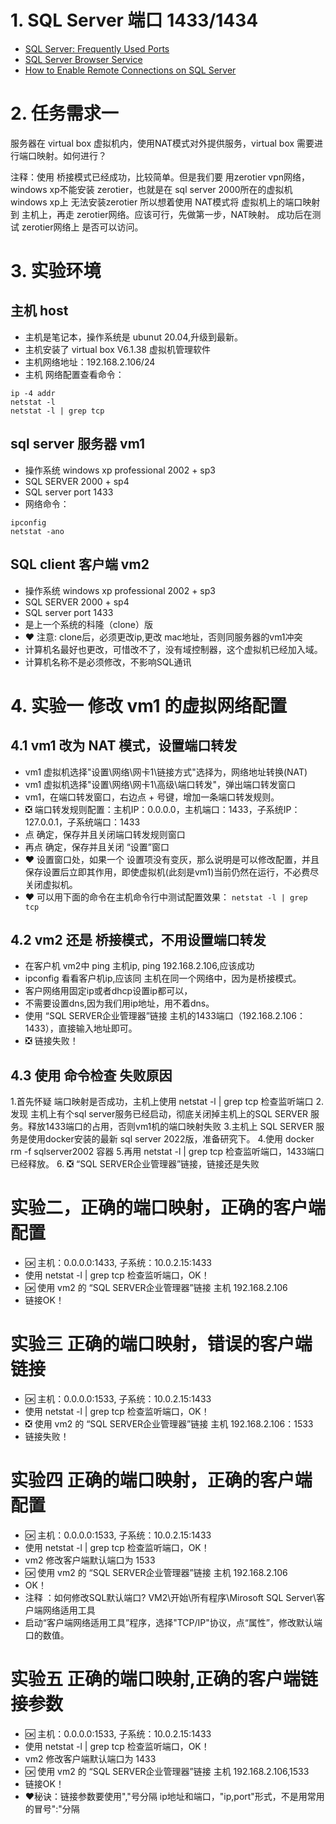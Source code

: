 # 1. SQL Server 端口 1433/1434
- [SQL Server: Frequently Used Ports](https://social.technet.microsoft.com/wiki/contents/articles/13106.sql-server-frequently-used-ports.aspx)
- [SQL Server Browser Service](https://learn.microsoft.com/en-us/previous-versions/sql/sql-server-2008-r2/ms181087(v=sql.105)?redirectedfrom=MSDN)
- [How to Enable Remote Connections on SQL Server](https://social.technet.microsoft.com/wiki/contents/articles/1533.how-to-enable-remote-connections-on-sql-server.aspx)


# 2. 任务需求一
  服务器在 virtual box 虚拟机内，使用NAT模式对外提供服务，virtual box 需要进行端口映射。如何进行？
  
  注释：使用 桥接模式已经成功，比较简单。但是我们要 用zerotier vpn网络，
   windows xp不能安装 zerotier，也就是在 sql server 2000所在的虚拟机 windows xp上 无法安装zerotier
   所以想着使用 NAT模式将 虚拟机上的端口映射到 主机上，再走 zerotier网络。应该可行，先做第一步，NAT映射。
   成功后在测试 zerotier网络上 是否可以访问。
   
# 3. 实验环境 
## 主机 host
 - 主机是笔记本，操作系统是 ubunut 20.04,升级到最新。
 - 主机安装了 virtual box V6.1.38 虚拟机管理软件
 - 主机网络地址：192.168.2.106/24
 - 主机 网络配置查看命令：
  ```
  ip -4 addr
  netstat -l
  netstat -l | grep tcp
  ```

## sql server 服务器 vm1
 - 操作系统 windows xp professional 2002 + sp3
 - SQL SERVER 2000 + sp4
 - SQL server port 1433
 - 网络命令：
 ```
 ipconfig
 netstat -ano
 ```
## SQL client 客户端 vm2
- 操作系统 windows xp professional 2002 + sp3
- SQL SERVER 2000 + sp4
- SQL server port 1433
- 是上一个系统的科隆（clone）版
- ❤️ 注意: clone后，必须更改ip,更改 mac地址，否则同服务器的vm1冲突
- 计算机名最好也更改，可惜改不了，没有域控制器，这个虚拟机已经加入域。
- 计算机名称不是必须修改，不影响SQL通讯

# 4. 实验一 修改 vm1 的虚拟网络配置
## 4.1 vm1 改为 NAT 模式，设置端口转发
  - vm1 虚拟机选择"设置\网络\网卡1\链接方式"选择为，网络地址转换(NAT)
  - vm1 虚拟机选择"设置\网络\网卡1\高级\端口转发"，弹出端口转发窗口
  - vm1，在端口转发窗口，右边点 + 号键，增加一条端口转发规则。
  - ❎ 端口转发规则配置：主机IP：0.0.0.0，主机端口：1433，子系统IP：127.0.0.1，子系统端口：1433
  - 点 确定，保存并且关闭端口转发规则窗口
  - 再点 确定，保存并且关闭 “设置”窗口
  - ❤️ 设置窗口处，如果一个 设置项没有变灰，那么说明是可以修改配置，并且保存设置后立即其作用，即使虚拟机(此刻是vm1)当前仍然在运行，不必费尽关闭虚拟机。
  - ❤️ 可以用下面的命令在主机命令行中测试配置效果： ``` netstat -l | grep tcp ```

## 4.2 vm2 还是 桥接模式，不用设置端口转发
  - 在客户机 vm2中 ping 主机ip, ping 192.168.2.106,应该成功
  - ipconfig 看看客户机ip,应该同 主机在同一个网络中，因为是桥接模式。
  - 客户网络用固定ip或者dhcp设置ip都可以，
  - 不需要设置dns,因为我们用ip地址，用不着dns。
  - 使用 “SQL SERVER企业管理器”链接 主机的1433端口（192.168.2.106：1433），直接输入地址即可。
  - ❎ 链接失败！


## 4.3 使用 命令检查 失败原因
  1.首先怀疑 端口映射是否成功，主机上使用  netstat -l | grep tcp 检查监听端口
  2.发现 主机上有个sql server服务已经启动，彻底关闭掉主机上的SQL SERVER 服务。释放1433端口的占用，否则vm1机的端口映射失败
  3.主机上 SQL SERVER 服务是使用docker安装的最新 sql server 2022版，准备研究下。
  4.使用 docker rm -f sqlserver2002 容器
  5.再用  netstat -l | grep tcp 检查监听端口，1433端口已经释放。
  6. ❎  “SQL SERVER企业管理器”链接，链接还是失败
  
# 实验二，正确的端口映射，正确的客户端配置 
 - 🆗 主机：0.0.0.0:1433, 子系统：10.0.2.15:1433
 - 使用 netstat -l | grep tcp 检查监听端口，OK！
 - 🆗 使用 vm2 的 “SQL SERVER企业管理器”链接 主机 192.168.2.106
 - 链接OK！

# 实验三 正确的端口映射，错误的客户端链接
 -  🆗 主机：0.0.0.0:1533, 子系统：10.0.2.15:1433
 -  使用 netstat -l | grep tcp 检查监听端口，OK！
 -  ❎ 使用 vm2 的 “SQL SERVER企业管理器”链接 主机 192.168.2.106：1533
 -  链接失败！

# 实验四 正确的端口映射，正确的客户端配置
 -  🆗 主机：0.0.0.0:1533, 子系统：10.0.2.15:1433
 - 使用 netstat -l | grep tcp 检查监听端口，OK！
 - vm2 修改客户端默认端口为 1533
 - 🆗 使用 vm2 的 “SQL SERVER企业管理器”链接 主机 192.168.2.106
 - OK！
 - 注释 ：如何修改SQL默认端口? VM2\开始\所有程序\Mirosoft SQL Server\客户端网络适用工具
 -   启动“客户端网络适用工具”程序，选择"TCP/IP"协议，点“属性”，修改默认端口的数值。

# 实验五 正确的端口映射,正确的客户端链接参数
  -  🆗 主机：0.0.0.0:1533, 子系统：10.0.2.15:1433
  -  使用 netstat -l | grep tcp 检查监听端口，OK！
  -  vm2 修改客户端默认端口为 1433
  -  🆗 使用 vm2 的 “SQL SERVER企业管理器”链接 主机 192.168.2.106,1533
  -  链接OK！
  -  ❤️秘诀：链接参数要使用","号分隔 ip地址和端口，"ip,port"形式，不是用常用的冒号":"分隔
  
